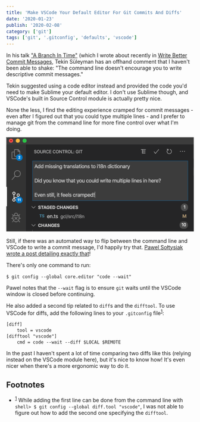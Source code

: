 ```yaml
---
title: 'Make VSCode Your Default Editor For Git Commits And Diffs'
date: '2020-01-23'
publish: '2020-02-08'
category: ['git']
tags: ['git', '.gitconfig', 'defaults', 'vscode']
---
```


In his talk ["A Branch In Time"](https://tekin.co.uk/2019/02/a-talk-about-revision-histories) (which I wrote about recently in [Write Better Commit Messages](../../2020-02-06/write-better-commits), Tekin Süleyman has an offhand comment that I haven't been able to shake: "The command line doesn't encourage you to write descriptive commit messages."

Tekin suggested using a code editor instead and provided the code you'd need to make Sublime your default editor. I don't use Sublime though, and VSCode's built in Source Control module is actually pretty nice.

None the less, I find the editing experience cramped for commit messages - even after I figured out that you could type multiple lines - and I prefer to manage git from the command line for more fine control over what I'm doing.

![](./vscode-source-control.png)

Still, if there was an automated way to flip between the command line and VSCode to write a commit message, I'd happily try that. [Pawel Sołtysiak wrote a post detailing exactly that](https://blog.soltysiak.it/en/2017/01/set-visual-studio-code-as-default-git-editor-and-diff-tool/)!

There's only one command to run:

```shell
$ git config --global core.editor "code --wait"
```

Pawel notes that the `--wait` flag is to ensure `git` waits until the VSCode window is closed before continuing.

He also added a second tip related to `diff`s and the `difftool`. To use VSCode for diffs, add the following lines to your `.gitconfig` file<sup>[1](#footnotes)</sup><a id="fn1"></a>:

```shell:title=.gitconfig
[diff]
    tool = vscode
[difftool "vscode"]
    cmd = code --wait --diff $LOCAL $REMOTE
```

In the past I haven't spent a lot of time comparing two diffs like this (relying instead on the VSCode module here), but it's nice to know how! It's even nicer when there's a more ergonomic way to do it.

## Footnotes

-   <sup>[1](#fn1)</sup> While adding the first line can be done from the command line with `shell> $ git config --global diff.tool "vscode"`, I was not able to figure out how to add the second one specifying the `difftool`.
